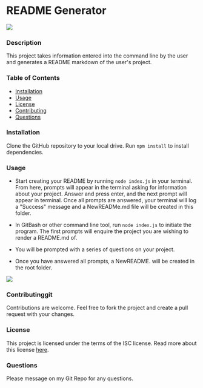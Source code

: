 # README Generator

[![](https://img.shields.io/badge/License-ISC-green)](https://opensource.org/licenses/ISC)

### Description

This project takes information entered into the command line by the user and generates a README markdown of the user's project.

### Table of Contents

* [Installation](#installation)
* [Usage](#usage)
* [License](#license)
* [Contributing](#contributing)
* [Questions](#questions)

### Installation
Clone the GitHub repository to your local drive. Run `npm install` to install dependencies.

### Usage
* Start creating your README by running `node index.js` in your terminal. From here, prompts will appear in the terminal asking for information about your project. Answer and press enter, and the next prompt will appear in terminal. Once all prompts are answered, your terminal will log a "Success" message and a NewREADMe.md file will be created in this folder.

* In GitBash or other command line tool, run `node index.js` to initiate the program. The first prompts will enquire the project you are wishing to render a README.md of. 

* You will be prompted with a series of questions on your project.

* Once you have answered all prompts, a NewREADME. will be created in the root folder.

![](assets/readme-walkthrough.gif)

### Contributinggit 

Contributions are welcome. Feel free to fork the project and create a pull request with your changes.

### License

This project is licensed under the terms of the ISC license. Read more about this license [here](https://opensource.org/licenses/ISC).

### Questions

Please message on my Git Repo for any questions.
